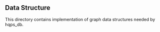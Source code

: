 ## Data Structure
This directory contains implementation of graph data structures needed by hqps_db. 